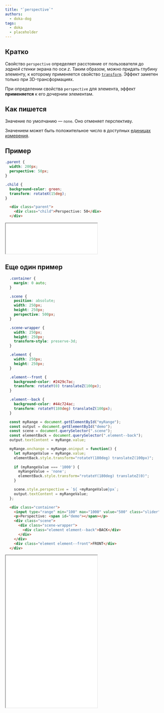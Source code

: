 ```yaml
---
title: "`perspective`"
authors:
  - doka-dog
tags:
  - doka
  - placeholder
---
```


## Кратко

Свойство `perspective` определяет расстояние от пользователя до _задней стенки_ экрана по оси _z_. Таким образом, можно придать глубину элементу, к которому применяется свойство [`transform`](/css/transform/). Эффект заметен только при 3D-трансформациях.

При определении свойства `perspective` для элемента, эффект **применяется** к его дочерним элементам.

## Как пишется

Значение по умолчанию — `none`. Оно отменяет перспективу.

Значением может быть положительное число в доступных [единицах измерения](/css/numeric-types/).

## Пример

```css
.parent {
  width: 200px;
  perspective: 50px;
}

.child {
  background-color: green;
  transform: rotateX(15deg);
}
```

```html
  <div class="parent">
    <div class="child">Perspective: 50</div>
  </div>
```

<iframe title="Cтатичный пример свойства perspective" src="demos/example/" height="100"></iframe>

## Еще один пример

```css
  .container {
    margin: 0 auto;
  }

  .scene {
    position: absolute;
    width: 250px;
    height: 250px;
    perspective: 500px;
  }

  .scene-wrapper {
    width: 250px;
    height: 250px;
    transform-style: preserve-3d;
  }

  .element {
    width: 250px;
    height: 250px;
  }

  .element--front {
    background-color: #2429c7ac;
    transform: rotateY(0) translateZ(100px);
  }

  .element--back {
    background-color: #44c724ac;
    transform: rotateY(180deg) translateZ(100px);
  }
```

```js
  const myRange = document.getElementById("myRange");
  const output = document.getElementById("demo");
  const scene = document.querySelector(".scene");
  const elementBack = document.querySelector(".element--back");
  output.textContent = myRange.value;

  myRange.onchange = myRange.oninput = function() {
    let myRangeValue = myRange.value;
    elementBack.style.transform="rotateY(180deg) translateZ(100px)";
    
    if (myRangeValue === '1000') {
      myRangeValue = 'none';
      elementBack.style.transform="rotateY(180deg) translateZ(0)";
    }

    scene.style.perspective = `${ +myRangeValue}px`;
    output.textContent = myRangeValue;
  };
```

```html
  <div class="container">
    <input type="range" min="100" max="1000" value="500" class="slider" id="myRange">
    <p>Perspective: <span id="demo"></span></p>
    <div class="scene">
      <div class="scene-wrapper">
        <div class="element element--back">BACK</div>
      </div>
    </div>
    <div class="element element--front">FRONT</div>
  </div>
```

<iframe title="Интерактивный пример свойства perspective" src="demos/interactive-example/" height="500"></iframe>
